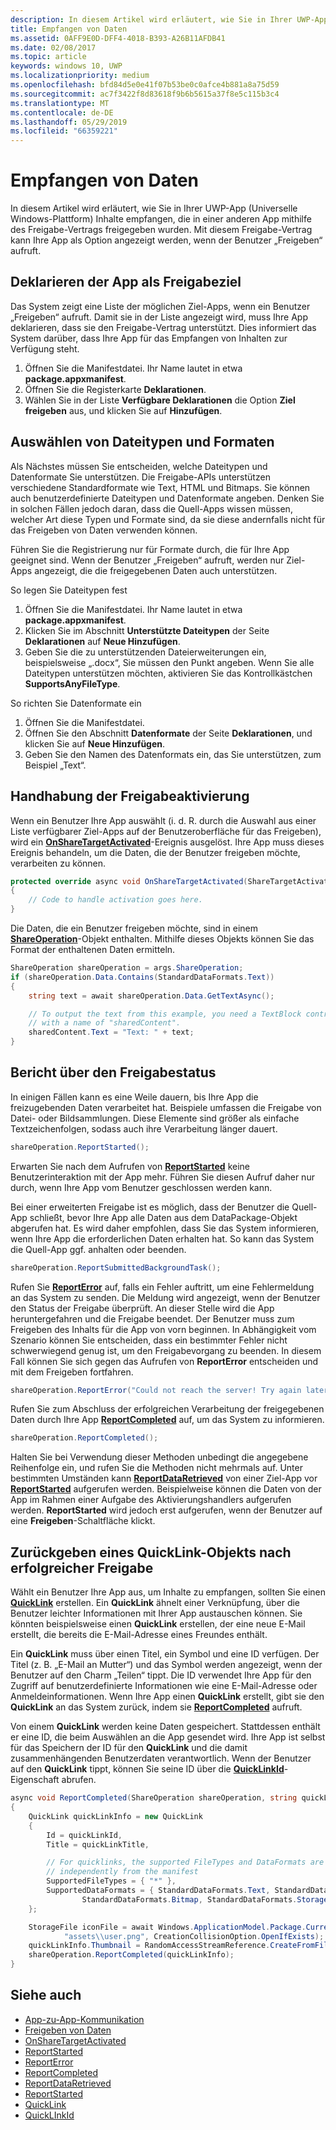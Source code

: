 ```yaml
---
description: In diesem Artikel wird erläutert, wie Sie in Ihrer UWP-App (Universelle Windows-Plattform) Inhalte empfangen, die in einer anderen App mithilfe des Freigabe-Vertrags freigegeben wurden. Mit diesem Freigabe-Vertrag kann Ihre App als Option angezeigt werden, wenn der Benutzer „Freigeben“ aufruft.
title: Empfangen von Daten
ms.assetid: 0AFF9E0D-DFF4-4018-B393-A26B11AFDB41
ms.date: 02/08/2017
ms.topic: article
keywords: windows 10, UWP
ms.localizationpriority: medium
ms.openlocfilehash: bfd84d5e0e41f07b53be0c0afce4b881a8a75d59
ms.sourcegitcommit: ac7f3422f8d83618f9b6b5615a37f8e5c115b3c4
ms.translationtype: MT
ms.contentlocale: de-DE
ms.lasthandoff: 05/29/2019
ms.locfileid: "66359221"
---
```

# <a name="receive-data"></a>Empfangen von Daten



In diesem Artikel wird erläutert, wie Sie in Ihrer UWP-App (Universelle Windows-Plattform) Inhalte empfangen, die in einer anderen App mithilfe des Freigabe-Vertrags freigegeben wurden. Mit diesem Freigabe-Vertrag kann Ihre App als Option angezeigt werden, wenn der Benutzer „Freigeben“ aufruft.

## <a name="declare-your-app-as-a-share-target"></a>Deklarieren der App als Freigabeziel

Das System zeigt eine Liste der möglichen Ziel-Apps, wenn ein Benutzer „Freigeben“ aufruft. Damit sie in der Liste angezeigt wird, muss Ihre App deklarieren, dass sie den Freigabe-Vertrag unterstützt. Dies informiert das System darüber, dass Ihre App für das Empfangen von Inhalten zur Verfügung steht.

1.  Öffnen Sie die Manifestdatei. Ihr Name lautet in etwa **package.appxmanifest**.
2.  Öffnen Sie die Registerkarte **Deklarationen**.
3.  Wählen Sie in der Liste **Verfügbare Deklarationen** die Option **Ziel freigeben** aus, und klicken Sie auf **Hinzufügen**.

## <a name="choose-file-types-and-formats"></a>Auswählen von Dateitypen und Formaten

Als Nächstes müssen Sie entscheiden, welche Dateitypen und Datenformate Sie unterstützen. Die Freigabe-APIs unterstützen verschiedene Standardformate wie Text, HTML und Bitmaps. Sie können auch benutzerdefinierte Dateitypen und Datenformate angeben. Denken Sie in solchen Fällen jedoch daran, dass die Quell-Apps wissen müssen, welcher Art diese Typen und Formate sind, da sie diese andernfalls nicht für das Freigeben von Daten verwenden können.

Führen Sie die Registrierung nur für Formate durch, die für Ihre App geeignet sind. Wenn der Benutzer „Freigeben“ aufruft, werden nur Ziel-Apps angezeigt, die die freigegebenen Daten auch unterstützen.

So legen Sie Dateitypen fest

1.  Öffnen Sie die Manifestdatei. Ihr Name lautet in etwa **package.appxmanifest**.
2.  Klicken Sie im Abschnitt **Unterstützte Dateitypen** der Seite **Deklarationen** auf **Neue Hinzufügen**.
3.  Geben Sie die zu unterstützenden Dateierweiterungen ein, beispielsweise „.docx“, Sie müssen den Punkt angeben. Wenn Sie alle Dateitypen unterstützen möchten, aktivieren Sie das Kontrollkästchen **SupportsAnyFileType**.

So richten Sie Datenformate ein

1.  Öffnen Sie die Manifestdatei.
2.  Öffnen Sie den Abschnitt **Datenformate** der Seite **Deklarationen**, und klicken Sie auf **Neue Hinzufügen**.
3.  Geben Sie den Namen des Datenformats ein, das Sie unterstützen, zum Beispiel „Text“.

## <a name="handle-share-activation"></a>Handhabung der Freigabeaktivierung

Wenn ein Benutzer Ihre App auswählt (i. d. R. durch die Auswahl aus einer Liste verfügbarer Ziel-Apps auf der Benutzeroberfläche für das Freigeben), wird ein [**OnShareTargetActivated**](https://msdn.microsoft.com/library/windows/apps/Windows.UI.Xaml.Application.OnShareTargetActivated(Windows.ApplicationModel.Activation.ShareTargetActivatedEventArgs))-Ereignis ausgelöst. Ihre App muss dieses Ereignis behandeln, um die Daten, die der Benutzer freigeben möchte, verarbeiten zu können.

<!-- For some reason, the snippets in this file are all inline in the WDCML topic. Suggest moving to VS project with rest of snippets. -->
```cs
protected override async void OnShareTargetActivated(ShareTargetActivatedEventArgs args)
{
    // Code to handle activation goes here. 
} 
```

Die Daten, die ein Benutzer freigeben möchte, sind in einem [**ShareOperation**](https://docs.microsoft.com/uwp/api/Windows.ApplicationModel.DataTransfer.ShareTarget.ShareOperation)-Objekt enthalten. Mithilfe dieses Objekts können Sie das Format der enthaltenen Daten ermitteln.

```cs
ShareOperation shareOperation = args.ShareOperation;
if (shareOperation.Data.Contains(StandardDataFormats.Text))
{
    string text = await shareOperation.Data.GetTextAsync();

    // To output the text from this example, you need a TextBlock control
    // with a name of "sharedContent".
    sharedContent.Text = "Text: " + text;
} 
```

## <a name="report-sharing-status"></a>Bericht über den Freigabestatus

In einigen Fällen kann es eine Weile dauern, bis Ihre App die freizugebenden Daten verarbeitet hat. Beispiele umfassen die Freigabe von Datei- oder Bildsammlungen. Diese Elemente sind größer als einfache Textzeichenfolgen, sodass auch ihre Verarbeitung länger dauert.

```cs
shareOperation.ReportStarted(); 
```

Erwarten Sie nach dem Aufrufen von [**ReportStarted**](https://docs.microsoft.com/uwp/api/windows.applicationmodel.datatransfer.sharetarget.shareoperation.reportstarted) keine Benutzerinteraktion mit der App mehr. Führen Sie diesen Aufruf daher nur durch, wenn Ihre App vom Benutzer geschlossen werden kann.

Bei einer erweiterten Freigabe ist es möglich, dass der Benutzer die Quell-App schließt, bevor Ihre App alle Daten aus dem DataPackage-Objekt abgerufen hat. Es wird daher empfohlen, dass Sie das System informieren, wenn Ihre App die erforderlichen Daten erhalten hat. So kann das System die Quell-App ggf. anhalten oder beenden.

```cs
shareOperation.ReportSubmittedBackgroundTask(); 
```

Rufen Sie [**ReportError**](https://msdn.microsoft.com/library/windows/apps/Windows.ApplicationModel.DataTransfer.ShareTarget.ShareOperation.ReportError(System.String)) auf, falls ein Fehler auftritt, um eine Fehlermeldung an das System zu senden. Die Meldung wird angezeigt, wenn der Benutzer den Status der Freigabe überprüft. An dieser Stelle wird die App heruntergefahren und die Freigabe beendet. Der Benutzer muss zum Freigeben des Inhalts für die App von vorn beginnen. In Abhängigkeit vom Szenario können Sie entscheiden, dass ein bestimmter Fehler nicht schwerwiegend genug ist, um den Freigabevorgang zu beenden. In diesem Fall können Sie sich gegen das Aufrufen von **ReportError** entscheiden und mit dem Freigeben fortfahren.

```cs
shareOperation.ReportError("Could not reach the server! Try again later."); 
```

Rufen Sie zum Abschluss der erfolgreichen Verarbeitung der freigegebenen Daten durch Ihre App [**ReportCompleted**](https://docs.microsoft.com/uwp/api/windows.applicationmodel.datatransfer.sharetarget.shareoperation.reportcompleted) auf, um das System zu informieren.

```cs
shareOperation.ReportCompleted();
```

Halten Sie bei Verwendung dieser Methoden unbedingt die angegebene Reihenfolge ein, und rufen Sie die Methoden nicht mehrmals auf. Unter bestimmten Umständen kann [**ReportDataRetrieved**](https://docs.microsoft.com/uwp/api/windows.applicationmodel.datatransfer.sharetarget.shareoperation.reportdataretrieved) von einer Ziel-App vor [**ReportStarted**](https://docs.microsoft.com/uwp/api/windows.applicationmodel.datatransfer.sharetarget.shareoperation.reportstarted) aufgerufen werden. Beispielweise können die Daten von der App im Rahmen einer Aufgabe des Aktivierungshandlers aufgerufen werden. **ReportStarted** wird jedoch erst aufgerufen, wenn der Benutzer auf eine **Freigeben**-Schaltfläche klickt.

## <a name="return-a-quicklink-if-sharing-was-successful"></a>Zurückgeben eines QuickLink-Objekts nach erfolgreicher Freigabe

Wählt ein Benutzer Ihre App aus, um Inhalte zu empfangen, sollten Sie einen [**QuickLink**](https://docs.microsoft.com/uwp/api/Windows.ApplicationModel.DataTransfer.ShareTarget.QuickLink) erstellen. Ein **QuickLink** ähnelt einer Verknüpfung, über die Benutzer leichter Informationen mit Ihrer App austauschen können. Sie könnten beispielsweise einen **QuickLink** erstellen, der eine neue E-Mail erstellt, die bereits die E-Mail-Adresse eines Freundes enthält.

Ein **QuickLink** muss über einen Titel, ein Symbol und eine ID verfügen. Der Titel (z. B. „E-Mail an Mutter“) und das Symbol werden angezeigt, wenn der Benutzer auf den Charm „Teilen“ tippt. Die ID verwendet Ihre App für den Zugriff auf benutzerdefinierte Informationen wie eine E-Mail-Adresse oder Anmeldeinformationen. Wenn Ihre App einen **QuickLink** erstellt, gibt sie den **QuickLink** an das System zurück, indem sie [**ReportCompleted**](https://docs.microsoft.com/uwp/api/windows.applicationmodel.datatransfer.sharetarget.shareoperation.reportcompleted) aufruft.

Von einem **QuickLink** werden keine Daten gespeichert. Stattdessen enthält er eine ID, die beim Auswählen an die App gesendet wird. Ihre App ist selbst für das Speichern der ID für den **QuickLink** und die damit zusammenhängenden Benutzerdaten verantwortlich. Wenn der Benutzer auf den **QuickLink** tippt, können Sie seine ID über die [**QuickLinkId**](https://docs.microsoft.com/uwp/api/windows.applicationmodel.datatransfer.sharetarget.shareoperation.quicklinkid)-Eigenschaft abrufen.

```cs
async void ReportCompleted(ShareOperation shareOperation, string quickLinkId, string quickLinkTitle)
{
    QuickLink quickLinkInfo = new QuickLink
    {
        Id = quickLinkId,
        Title = quickLinkTitle,

        // For quicklinks, the supported FileTypes and DataFormats are set 
        // independently from the manifest
        SupportedFileTypes = { "*" },
        SupportedDataFormats = { StandardDataFormats.Text, StandardDataFormats.Uri, 
                StandardDataFormats.Bitmap, StandardDataFormats.StorageItems }
    };

    StorageFile iconFile = await Windows.ApplicationModel.Package.Current.InstalledLocation.CreateFileAsync(
            "assets\\user.png", CreationCollisionOption.OpenIfExists);
    quickLinkInfo.Thumbnail = RandomAccessStreamReference.CreateFromFile(iconFile);
    shareOperation.ReportCompleted(quickLinkInfo);
}
```

## <a name="see-also"></a>Siehe auch 

* [App-zu-App-Kommunikation](index.md)
* [Freigeben von Daten](share-data.md)
* [OnShareTargetActivated](https://docs.microsoft.com/uwp/api/windows.ui.xaml.application.onsharetargetactivated)
* [ReportStarted](https://docs.microsoft.com/uwp/api/windows.applicationmodel.datatransfer.sharetarget.shareoperation.reportstarted)
* [ReportError](https://docs.microsoft.com/uwp/api/windows.applicationmodel.datatransfer.sharetarget.shareoperation.reporterror)
* [ReportCompleted](https://docs.microsoft.com/uwp/api/windows.applicationmodel.datatransfer.sharetarget.shareoperation.reportcompleted)
* [ReportDataRetrieved](https://docs.microsoft.com/uwp/api/windows.applicationmodel.datatransfer.sharetarget.shareoperation.reportdataretrieved)
* [ReportStarted](https://docs.microsoft.com/uwp/api/windows.applicationmodel.datatransfer.sharetarget.shareoperation.reportstarted)
* [QuickLink](https://docs.microsoft.com/uwp/api/windows.applicationmodel.datatransfer.sharetarget.quicklink)
* [QuickLInkId](https://docs.microsoft.com/uwp/api/windows.applicationmodel.datatransfer.sharetarget.quicklink.id)
